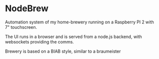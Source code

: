 NodeBrew
========

Automation system of my home-brewery running on a Raspberry PI 2 with 7" touchscreen.

The UI runs in a browser and is served from a node.js backend, with websockets providing the comms.

Brewery is based on a BIAB style, similar to a braumeister

